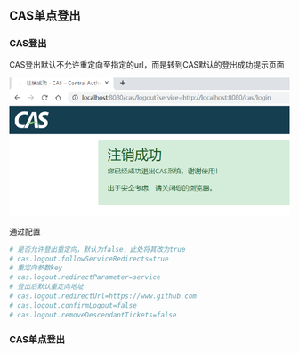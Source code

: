 ## CAS单点登出


### CAS登出

CAS登出默认不允许重定向至指定的url，而是转到CAS默认的登出成功提示页面

![](./images/cas-logout-succ.png)

通过配置

```bash
# 是否允许登出重定向，默认为false，此处将其改为true
# cas.logout.followServiceRedirects=true
# 重定向参数key
# cas.logout.redirectParameter=service
# 登出后默认重定向地址
# cas.logout.redirectUrl=https://www.github.com
# cas.logout.confirmLogout=false
# cas.logout.removeDescendantTickets=false
```

### CAS单点登出